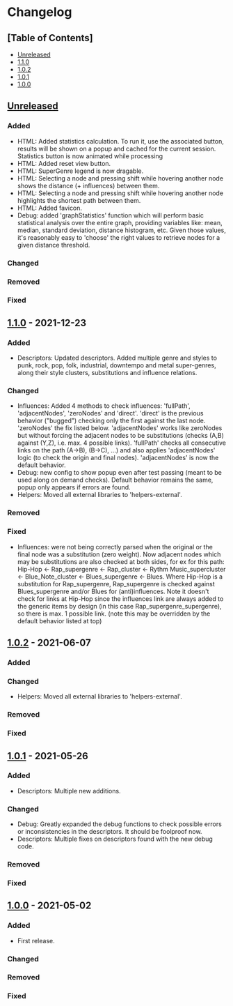 # Changelog

## [Table of Contents]
- [Unreleased](#unreleased)
- [1.1.0](#110---2021-12-23)
- [1.0.2](#102---2021-06-07)
- [1.0.1](#101---2021-05-26)
- [1.0.0](#100---2021-05-02)

## [Unreleased][]
### Added
- HTML: Added statistics calculation. To run it, use the associated button, results will be shown on a popup and cached for the current session. Statistics button is now animated while processing
- HTML: Added reset view button.
- HTML: SuperGenre legend is now dragable.
- HTML: Selecting a node and pressing shift while hovering another node shows the distance (+ influences) between them.
- HTML: Selecting a node and pressing shift while hovering another node highlights the shortest path between them.
- HTML: Added favicon.
- Debug: added 'graphStatistics' function which will perform basic statistical analysis over the entire graph, providing variables like: mean, median, standard deviation, distance histogram, etc. Given those values, it's reasonably easy to 'choose' the right values to retrieve nodes for a given distance threshold.
### Changed
### Removed
### Fixed

## [1.1.0] - 2021-12-23
### Added
- Descriptors: Updated descriptors. Added multiple genre and styles to punk, rock, pop, folk, industrial, downtempo and metal super-genres, along their style clusters, substitutions and influence relations.
### Changed
- Influences: Added 4 methods to check influences: 'fullPath', 'adjacentNodes', 'zeroNodes' and 'direct'. 'direct' is the previous behavior ("bugged") checking only the first against the last node. 'zeroNodes' the fix listed below. 'adjacentNodes' works like zeroNodes but without forcing the adjacent nodes to be substitutions (checks (A,B) against (Y,Z), i.e. max. 4 possible links). 'fullPath' checks all consecutive links on the path (A->B), (B->C), ...) and also applies 'adjacentNodes' logic (to check the origin and final nodes). 'adjacentNodes' is now the default behavior.
- Debug: new config to show popup even after test passing (meant to be used along on demand checks). Default behavior remains the same, popup only appears if errors are found.
- Helpers: Moved all external libraries to 'helpers-external'.
### Removed
### Fixed
- Influences: were not being correctly parsed when the original or the final node was a substitution (zero weight). Now adjacent nodes which may be substitutions are also checked at both sides, for ex for this path: Hip-Hop <- Rap_supergenre <- Rap_cluster <- Rythm Music_supercluster <- Blue_Note_cluster <- Blues_supergenre <- Blues. Where Hip-Hop is a substitution for Rap_supergenre, Rap_supergenre is checked against Blues_supergenre and/or Blues for (anti)influences. Note it doesn't check for links at Hip-Hop since the influences link are always added to the generic items by design (in this case Rap_supergenre_supergenre), so there is max. 1 possible link. (note this may be overridden by the default behavior listed at top)

## [1.0.2] - 2021-06-07
### Added
### Changed
- Helpers: Moved all external libraries to 'helpers-external'.
### Removed
### Fixed

## [1.0.1] - 2021-05-26
### Added
- Descriptors: Multiple new additions.
### Changed
- Debug: Greatly expanded the debug functions to check possible errors or inconsistencies in the descriptors. It should be foolproof now.
- Descriptors: Multiple fixes on descriptors found with the new debug code.
### Removed
### Fixed

## [1.0.0] - 2021-05-02
### Added
- First release.
### Changed
### Removed
### Fixed

[Unreleased]: https://github.com/regorxxx/Music-Graph/compare/v1.1.0...HEAD
[1.1.0]: https://github.com/regorxxx/Music-Graph/compare/v1.0.2...v1.1.0
[1.0.2]: https://github.com/regorxxx/Music-Graph/compare/v1.0.1...v1.0.2
[1.0.1]: https://github.com/regorxxx/Music-Graph/compare/v1.0.0...v1.0.1
[1.0.0]: https://github.com/regorxxx/Music-Graph/compare/18ef1d3...v1.0.0
